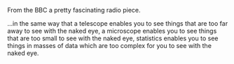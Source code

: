 From the BBC a pretty fascinating radio piece.

…in the same way that a telescope enables you to see things that are too far away to see with the naked eye, a microscope enables you to see things that are too small to see with the naked eye, statistics enables you to see things in masses of data which are too complex for you to see with the naked eye. 
